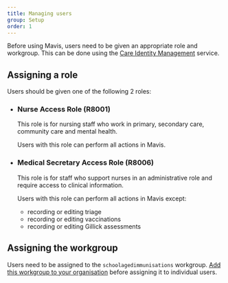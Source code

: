 ```yaml
---
title: Managing users
group: Setup
order: 1
---
```


Before using Mavis, users need to be given an appropriate role and workgroup. This can be done using the [Care Identity Management](https://manage-care-identities.care-identity-service2.nhs.uk/) service.

## Assigning a role

Users should be given one of the following 2 roles:

- ### Nurse Access Role (R8001)

  This role is for nursing staff who work in primary, secondary care, community care and mental health.

  Users with this role can perform all actions in Mavis.

- ### Medical Secretary Access Role (R8006)

  This role is for staff who support nurses in an administrative role and require access to clinical information.

  Users with this role can perform all actions in Mavis except:

  - recording or editing triage
  - recording or editing vaccinations
  - recording or editing Gillick assessments

## Assigning the workgroup

Users need to be assigned to the `schoolagedimmunisations` workgroup. [Add this workgroup to your organisation](https://digital.nhs.uk/services/care-identity-service/applications-and-services/care-identity-management/user-guides/managing-workgroups/create-a-workgroup) before assigning it to individual users.
